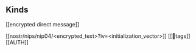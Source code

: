 ## Kinds
[[encrypted direct message]]

[[nostr/nips/nip04/<encrypted_text>?iv=<initialization_vector>]]
[[💾tags]]
[[AUTH]]